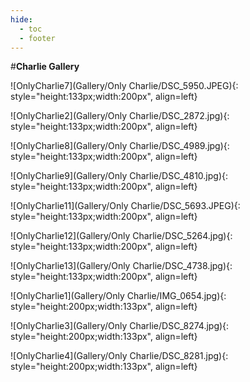 ```yaml
---
hide:
  - toc
  - footer
---
```


#**Charlie Gallery**

![OnlyCharlie7](Gallery/Only Charlie/DSC_5950.JPEG){: style="height:133px;width:200px", align=left}

![OnlyCharlie2](Gallery/Only Charlie/DSC_2872.jpg){: style="height:133px;width:200px", align=left}

![OnlyCharlie8](Gallery/Only Charlie/DSC_4989.jpg){: style="height:133px;width:200px", align=left}

![OnlyCharlie9](Gallery/Only Charlie/DSC_4810.jpg){: style="height:133px;width:200px", align=left}

![OnlyCharlie11](Gallery/Only Charlie/DSC_5693.JPEG){: style="height:133px;width:200px", align=left}

![OnlyCharlie12](Gallery/Only Charlie/DSC_5264.jpg){: style="height:133px;width:200px", align=left}

![OnlyCharlie13](Gallery/Only Charlie/DSC_4738.jpg){: style="height:133px;width:200px", align=left}

![OnlyCharlie1](Gallery/Only Charlie/IMG_0654.jpg){: style="height:200px;width:133px", align=left}

![OnlyCharlie3](Gallery/Only Charlie/DSC_8274.jpg){: style="height:200px;width:133px", align=left}

![OnlyCharlie4](Gallery/Only Charlie/DSC_8281.jpg){: style="height:200px;width:133px", align=left}